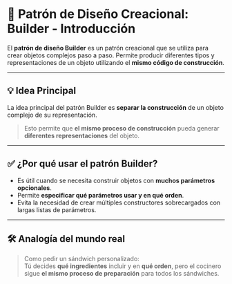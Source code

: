 # 🧱 Patrón de Diseño Creacional: Builder - Introducción

El **patrón de diseño Builder** es un patrón creacional que se utiliza para crear objetos complejos paso a paso. Permite producir diferentes tipos y representaciones de un objeto utilizando el **mismo código de construcción**.

---

## 💡 Idea Principal

La idea principal del patrón Builder es **separar la construcción** de un objeto complejo de su representación.

> Esto permite que **el mismo proceso de construcción** pueda generar **diferentes representaciones** del objeto.

---

## ✅ ¿Por qué usar el patrón Builder?

- Es útil cuando se necesita construir objetos con **muchos parámetros opcionales**.
- Permite **especificar qué parámetros usar y en qué orden**.
- Evita la necesidad de crear múltiples constructores sobrecargados con largas listas de parámetros.

---

## 🛠️ Analogía del mundo real

> Como pedir un sándwich personalizado:  
Tú decides **qué ingredientes** incluir y en **qué orden**, pero el cocinero sigue **el mismo proceso de preparación** para todos los sándwiches.

